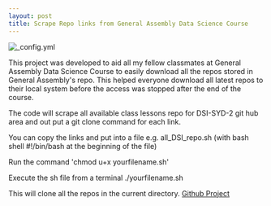 ```yaml
---
layout: post
title: Scrape Repo links from General Assembly Data Science Course
---
```

![_config.yml](http://sds.parsons.edu/elab/files/2015/08/GeneralAssembly_logo-300x101.png)

This project was developed to aid all my fellow classmates at General Assembly Data Science Course to easily download all the 
repos stored in General Assembly's repo. This helped everyone download all latest repos to their local system before the access 
was stopped after the end of the course.

The code will scrape all available class lessons repo for DSI-SYD-2 git hub area and out put a git clone command for each link.

You can copy the links and put into a file e.g. all_DSI_repo.sh (with bash shell #!/bin/bash at the beginning of the file)

Run the command 'chmod u+x yourfilename.sh'

Execute the sh file from a terminal ./yourfilename.sh

This will clone all the repos in the current directory.
[Github Project](https://github.com/srikanta-patra/DSIRepoScrape)
